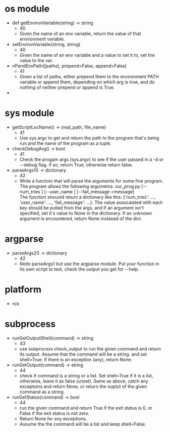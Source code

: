 # os module
* def getEnvironVariable(string) -> string
  * 40
  * Given the name of an env variable, return the value of that environment variable. 
* setEnvironVariable(string, string)
  * 40
  * Given the name of an env variable and a value to set it to, set the value to the var. 
* nPendEnvPath([paths], prepend=False, append=False)
  * 41
  * Given a list of paths, either prepend them to the environment PATH variable or append them, depending on which 
    arg is true, and do nothing of neither prepend or append is True. 
* 


# sys module
* getScriptLocName() -> (real_path, file_name)
  * 41
  * Use sys.argv to get and return the path to the program that's being run and the name of the program as a tuple.
* checkDebugArg() -> bool
  * 41
  * Check the progam args (sys.argv) to see if the user passed in a -d or --debug flag.  if so, return True, otherwise
    return false. 
* parseArgs1() -> dictionary
  * 42
  * Write a functoin that will parse the arguments for some fine program.  The program allows the following argumetns:
    our_prog.py \[--num_tries <num>] [--user_name <name>] [--fail_message <message]  
    The function shouold return a dictionary like this: {'num_tries': ..., 'user_name': ..., 'fail_message': ...}. The
    value assocaiated with each key should be pulled from the args, and if an argument isn't specified, set it's value
    to None in the dictionary. If an unknown argument is encountered, return None instaead of the dict.
                                                                                     
# argparse
* parseArgs2() -> dictionary
  * 42
  * Redo parseArgs1 but use the argparse module. Put your function in its own script to test, check the output you get
    for --help. 

# platform
* n/a

# subprocess
* runGetOutputShell(command) -> string
  * 43
  * use subprocess check_output to run the given command and return its output. 
    Assume that the command will be a string.
    and set shell=True. 
    If there is an exception (any), return None. 
* runGetOutput(command) -> string
  * 44
  * check if command is a string or a list.  Set shell=True if it is a list, otherwise, leave it as false (unset). 
    Same as above, catch any exceptoins and return None, or return the ouptut of the given command as a string. 
* runGetStatus(command) -> bool
  * 44
  * run the given command and return True if the exit status is 0, or False if the exit status is not zero. 
  * Return None for any exceptions.  
  * Assume tha the command will be a list and keep shell=False. 

